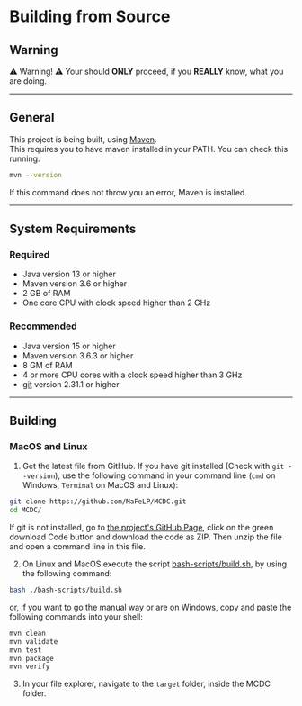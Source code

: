 # Building from Source
## Warning
⚠️ Warning! ⚠️
Your should **ONLY** proceed, if you **REALLY** know, what you are doing.

---

## General
This project is being built, using [Maven](https://maven.apache.org/). <br>
This requires you to have maven installed in your PATH. You can check this running.
```bash
mvn --version
```
If this command does not throw you an error, Maven is installed.

---

## System Requirements
### Required
- Java version 13 or higher
- Maven version 3.6 or higher
- 2 GB of RAM
- One core CPU with clock speed higher than 2 GHz

### Recommended
- Java version 15 or higher
- Maven version 3.6.3 or higher
- 8 GM of RAM
- 4 or more CPU cores with a clock speed higher than 3 GHz
- [git](ttps://git-scm.com/downloads) version 2.31.1 or higher

---

## Building
### MacOS and Linux
1. Get the latest file from GitHub. If you have git installed (Check with `git --version`), use the following command in your command line (`cmd` on Windows, `Terminal` on MacOS and Linux):
```bash
git clone https://github.com/MaFeLP/MCDC.git
cd MCDC/
```

If git is not installed, go to [the project's GitHub Page](https://github.com/MaFeLP/MCDC), click on the green download Code button and download the code as ZIP. Then unzip the file and open a command line in this file.

2. On Linux and MacOS execute the script [bash-scripts/build.sh](https://github.com/MaFeLP/MCDC/blob/stable/bash-scripts/build.sh), by using the following command:
```bash
bash ./bash-scripts/build.sh
```

or, if you want to go the manual way or are on Windows, copy and paste the following commands into your shell:

```bash
mvn clean
mvn validate
mvn test
mvn package
mvn verify
```

3. In your file explorer, navigate to the `target` folder, inside the MCDC folder.
